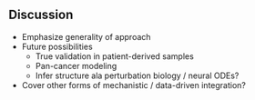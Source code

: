 ## Discussion

- Emphasize generality of approach
- Future possibilities
    - True validation in patient-derived samples
    - Pan-cancer modeling
    - Infer structure ala perturbation biology / neural ODEs?
- Cover other forms of mechanistic / data-driven integration?